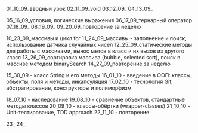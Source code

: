 01_10_09_вводный урок
02_11_09_void
03_12_09_
04_13_09_

05_16_09_условия, логические выражения
06_17_09_тернарный оператор
07_18_09_
08_19_09_
09_20_09_повторение за неделю

10_23_09_массивы и цикл for
11_24_09_массивы - заполнение и поиск, использование датчика случайных чисел
12_25_09_статические методы для работы с массивами, вынос метов в класс и их вызов из другого класс
13_26_09_сортировка массива (bubble, selected sort), поиск в массиве методом binarySearch
14_27_09_повторение за неделю

15_30_09 - класс String и его методы
16_01_10 - введение в ООП: классы, объекты, поля и методы, инкапсуляция
17_02_10 - технология Git, абстрагирование, конструкторы и полиморфизм

18_07_10 - наследование
19_08_10 - сравнение объектов, стандартные методы классов
20_09_10 - классы-обёртки (wrapper-classes)
21_10_10 - Unit-тестирование, TDD approach
22_11_10 - повторение

23_
24_